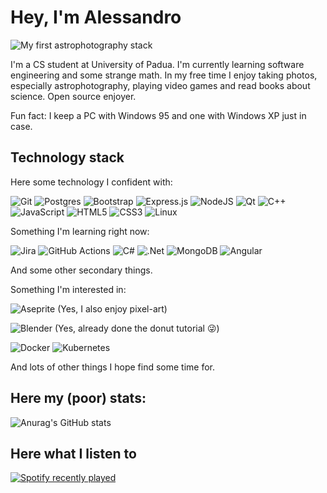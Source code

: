 # Hey, I'm Alessandro

![My first astrophotography stack](/photos/Eagle.jpg "Milky Way in the Eagle constellation")

I'm a CS student at University of Padua. I'm currently learning software engineering and some strange math.
In my free time I enjoy taking photos, especially astrophotography, playing video games and read books about science. Open source enjoyer.

Fun fact: I keep a PC with Windows 95 and one with Windows XP just in case.

## Technology stack

Here some technology I confident with:

![Git](https://img.shields.io/badge/git-%23F05033.svg?style=for-the-badge&logo=git&logoColor=white)
![Postgres](https://img.shields.io/badge/postgres-%23316192.svg?style=for-the-badge&logo=postgresql&logoColor=white)
![Bootstrap](https://img.shields.io/badge/bootstrap-%23563D7C.svg?style=for-the-badge&logo=bootstrap&logoColor=white)
![Express.js](https://img.shields.io/badge/express.js-%23404d59.svg?style=for-the-badge&logo=express&logoColor=%2361DAFB)
![NodeJS](https://img.shields.io/badge/node.js-6DA55F?style=for-the-badge&logo=node.js&logoColor=white)
![Qt](https://img.shields.io/badge/Qt-%23217346.svg?style=for-the-badge&logo=Qt&logoColor=white)
![C++](https://img.shields.io/badge/c++-%2300599C.svg?style=for-the-badge&logo=c%2B%2B&logoColor=white)
![JavaScript](https://img.shields.io/badge/javascript-%23323330.svg?style=for-the-badge&logo=javascript&logoColor=%23F7DF1E)
![HTML5](https://img.shields.io/badge/html5-%23E34F26.svg?style=for-the-badge&logo=html5&logoColor=white)
![CSS3](https://img.shields.io/badge/css3-%231572B6.svg?style=for-the-badge&logo=css3&logoColor=white)
![Linux](https://img.shields.io/badge/Linux-FCC624?style=for-the-badge&logo=linux&logoColor=black)

Something I'm learning right now:

![Jira](https://img.shields.io/badge/jira-%230A0FFF.svg?style=for-the-badge&logo=jira&logoColor=white)
![GitHub Actions](https://img.shields.io/badge/github%20actions-%232671E5.svg?style=for-the-badge&logo=githubactions&logoColor=white)
![C#](https://img.shields.io/badge/c%23-%23239120.svg?style=for-the-badge&logo=c-sharp&logoColor=white)
![.Net](https://img.shields.io/badge/.NET-5C2D91?style=for-the-badge&logo=.net&logoColor=white)
![MongoDB](https://img.shields.io/badge/MongoDB-%234ea94b.svg?style=for-the-badge&logo=mongodb&logoColor=white)
![Angular](https://img.shields.io/badge/angular-%23DD0031.svg?style=for-the-badge&logo=angular&logoColor=white)

And some other secondary things.

Something I'm interested in:

![Aseprite](https://img.shields.io/badge/Aseprite-FFFFFF?style=for-the-badge&logo=Aseprite&logoColor=#7D929E) (Yes, I also enjoy pixel-art)

![Blender](https://img.shields.io/badge/blender-%23F5792A.svg?style=for-the-badge&logo=blender&logoColor=white) (Yes, already done the donut tutorial :stuck_out_tongue_winking_eye:)

![Docker](https://img.shields.io/badge/docker-%230db7ed.svg?style=for-the-badge&logo=docker&logoColor=white)
![Kubernetes](https://img.shields.io/badge/kubernetes-%23326ce5.svg?style=for-the-badge&logo=kubernetes&logoColor=white)

And lots of other things I hope find some time for.

<!--
**alebaldissera/alebaldissera** is a ✨ _special_ ✨ repository because its `README.md` (this file) appears on your GitHub profile.

Here are some ideas to get you started:

- 🔭 I’m currently working on ...
- 🌱 I’m currently learning ...
- 👯 I’m looking to collaborate on ...
- 🤔 I’m looking for help with ...
- 💬 Ask me about ...
- 📫 How to reach me: ...
- 😄 Pronouns: ...
- ⚡ Fun fact: ...
-->

## Here my (poor) stats:

![Anurag's GitHub stats](https://github-readme-stats.vercel.app/api?username=alebaldissera&show_icons=true&theme=tokyonight)

## Here what I listen to

[![Spotify recently played](https://spotify-recently-played-readme.vercel.app/api?user=cljy04orakrav4e73iwihejku)](https://open.spotify.com/user/cljy04orakrav4e73iwihejku)


